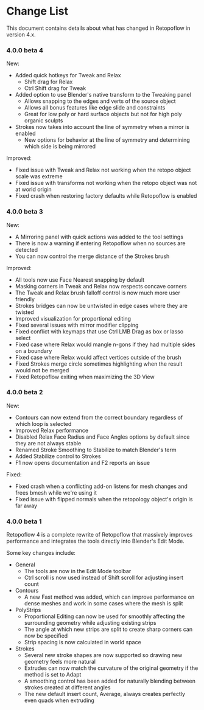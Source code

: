 # Change List

This document contains details about what has changed in Retopoflow in version 4.x.

### 4.0.0 beta 4

New:
- Added quick hotkeys for Tweak and Relax
    - Shift drag for Relax
    - Ctrl Shift drag for Tweak
- Added option to use Blender's native transform to the Tweaking panel
    - Allows snapping to the edges and verts of the source object
    - Allows all bonus features like edge slide and constraints
    - Great for low poly or hard surface objects but not for high poly organic sculpts
- Strokes now takes into account the line of symmetry when a mirror is enabled
    - New options for behavior at the line of symmetry and determining which side is being mirrored

Improved:
- Fixed issue with Tweak and Relax not working when the retopo object scale was extreme
- Fixed issue with transforms not working when the retopo object was not at world origin
- Fixed crash when restoring factory defaults while Retopoflow is enabled


### 4.0.0 beta 3

New:
- A Mirroring panel with quick actions was added to the tool settings
- There is now a warning if entering Retopoflow when no sources are detected
- You can now control the merge distance of the Strokes brush

Improved:
- All tools now use Face Nearest snapping by default
- Masking corners in Tweak and Relax now respects concave corners
- The Tweak and Relax brush falloff control is now much more user friendly
- Strokes bridges can now be untwisted in edge cases where they are twisted
- Improved visualization for proportional editing
- Fixed several issues with mirror modifier clipping
- Fixed conflict with keymaps that use Ctrl LMB Drag as box or lasso select
- Fixed case where Relax would mangle n-gons if they had multiple sides on a boundary
- Fixed case where Relax would affect vertices outside of the brush
- Fixed Strokes merge circle sometimes highlighting when the result would not be merged
- Fixed Retopoflow exiting when maximizing the 3D View

### 4.0.0 beta 2

New:
- Contours can now extend from the correct boundary regardless of which loop is selected
- Improved Relax performance
- Disabled Relax Face Radius and Face Angles options by default since they are not always stable
- Renamed Stroke Smoothing to Stabilize to match Blender's term
- Added Stabilize control to Strokes
- F1 now opens documentation and F2 reports an issue

Fixed:
- Fixed crash when a conflicting add-on listens for mesh changes and frees bmesh while we're using it
- Fixed issue with flipped normals when the retopology object's origin is far away

### 4.0.0 beta 1

Retopoflow 4 is a complete rewrite of Retopoflow that massively improves performance and integrates the tools directly into Blender's Edit Mode. 

Some key changes include:
- General 
    - The tools are now in the Edit Mode toolbar
    - Ctrl scroll is now used instead of Shift scroll for adjusting insert count 
- Contours
    - A new Fast method was added, which can improve performance on dense meshes and work in some cases where the mesh is split
- PolyStrips
    - Proportional Editing can now be used for smoothly affecting the surrounding geometry while adjusting existing strips
    - The angle at which new strips are split to create sharp corners can now be specified
    - Strip spacing is now calculated in world space
- Strokes 
    - Several new stroke shapes are now supported so drawing new geometry feels more natural
    - Extrudes can now match the curvature of the original geometry if the method is set to Adapt
    - A smoothing control has been added for naturally blending between strokes created at different angles
    - The new default insert count, Average, always creates perfectly even quads when extruding 


